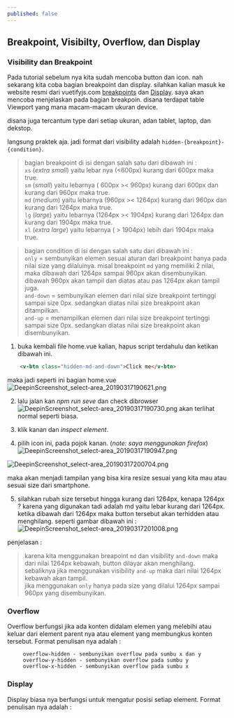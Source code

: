 ```yaml
---
published: false
---
```

## Breakpoint, Visibilty, Overflow, dan Display

### Visibility dan Breakpoint
Pada tutorial sebelum nya kita sudah mencoba button dan icon. nah sekarang kita coba bagian breakpoint dan display. silahkan kalian masuk ke website resmi dari vuetifyjs.com [breakpoints](https://vuetifyjs.com/en/framework/breakpoints#breakpoints) dan [Display](https://vuetifyjs.com/en/framework/display). saya akan mencoba menjelaskan pada bagian breakpoin. disana terdapat table Viewport yang mana macam-macam ukuran device. 


disana juga tercantum type dari setiap ukuran, adan tablet, laptop, dan dekstop.

langsung praktek aja. 
jadi format dari visibility adalah ``hidden-{breakpoint}-{condition}``.  

> bagian breakpoint di isi dengan salah satu dari dibawah ini :  
``xs`` (_extra small_) yaitu lebar nya (<600px) kurang dari 600px maka true.  
``sm`` (_small_) yaitu lebarnya ( 600px >< 960px) kurang dari 600px dan kurang dari 960px maka true.  
``md`` (_medium_) yaitu lebarnya (960px >< 1264px) kurang dari 960px dan kurang dari 1264px maka true.  
``lg`` (_large_) yaitu lebarnya (1264px >< 1904px) kurang dari 1264px dan kurang dari 1904px maka true.  
``xl`` (_extra large_) yaitu lebarnya ( > 1904px) lebih dari 1904px maka true.

> bagian condition di isi dengan salah satu dari dibawah ini :  
``only`` = sembunyikan elemen sesuai aturan dari breakpoint hanya pada nilai size yang dilaluinya. misal breakpoint ``md`` yang memiliki 2 nilai, maka dibawah dari 1264px sampai 960px akan disembunyikan. dibawah 960px akan tampil dan diatas atau pas 1264px akan tampil juga.  
``and-down`` = sembunyikan elemen dari nilai size breakpoint tertinggi sampai size 0px. sedangkan diatas nilai size breakpoint akan ditampilkan.  
``and-up`` = menampilkan elemen dari nilai size breakpoint tertinggi sampai size 0px. sedangkan diatas nilai size breakpoint akan disembunyikan.  

1. buka kembali file home.vue kalian, hapus script terdahulu dan ketikan dibawah ini.
```html
    <v-btn class="hidden-md-and-down">Click me</v-btn>
```

maka jadi seperti ini bagian home.vue
![DeepinScreenshot_select-area_20190317190621.png]({{site.baseurl}}/_posts/DeepinScreenshot_select-area_20190317190621.png)

2. lalu jalan kan _npm run seve_ dan check dibrowser
![DeepinScreenshot_select-area_20190317190730.png]({{site.baseurl}}/_posts/DeepinScreenshot_select-area_20190317190730.png)
akan terlihat normal seperti biasa.

3. klik kanan dan _inspect element_.
4. pilih icon ini, pada pojok kanan. (_note: saya menggunakan firefox_)
![DeepinScreenshot_select-area_20190317190947.png]({{site.baseurl}}/_posts/DeepinScreenshot_select-area_20190317190947.png)

![DeepinScreenshot_select-area_20190317200704.png]({{site.baseurl}}/_posts/DeepinScreenshot_select-area_20190317200704.png)

maka akan menjadi tampilan yang bisa kira resize sesuai yang kita mau atau sesuai size dari smartphone.

5. silahkan rubah size tersebut hingga kurang dari 1264px, kenapa 1264px ? karena yang digunakan tadi adalah md yaitu lebar kurang dari 1264px. ketika dibawah dari 1264px maka button tersebut akan terhidden atau menghilang. seperti gambar dibawah ini :
![DeepinScreenshot_select-area_20190317201008.png]({{site.baseurl}}/_posts/DeepinScreenshot_select-area_20190317201008.png)

penjelasan :
> karena kita menggunakan breapoint ``md`` dan visibility ``and-down`` maka dari nilai 1264px kebawah, button dilayar akan menghilang.  
sebaliknya jika menggunakan visibility ``and-up`` maka dari nilai 1264px kebawah akan tampil.  
jika menggunakan ``only`` hanya pada size yang dilalui 1264px sampai 960px yang disembunyikan.

### Overflow
Overflow berfungsi jika ada konten didalam elemen yang melebihi atau keluar dari element parent nya atau element yang membungkus konten tersebut. Format penulisan nya adalah :
```
     overflow-hidden - sembunyikan overflow pada sumbu x dan y
     overflow-y-hidden - sembunyikan overflow pada sumbu y
     overflow-x-hidden - sembunyikan overflow pada sumbu x
```

### Display
Display biasa nya berfungsi untuk mengatur posisi setiap element. Format penulisan nya adalah :


